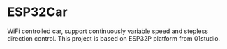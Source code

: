 # ESP32Car
WiFi controlled car, support continuously variable speed and stepless direction control. This project is based on ESP32P platform from 01studio.
